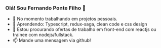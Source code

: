 ### Olá! Sou Fernando Ponte Filho 👋

- 🔭 No momento trabalhando em projetos pessoais.
- 🌱 Aprendendo: Typescript, redux-saga, clean code e css design
- 👯 Estou procurando ofertas de trabalho em front-end com reactjs ou trainee com nodejs/fullstack.
- 📫 Mande uma mensagem via github!

<!--
**fpontef/fpontef** is a ✨ _special_ ✨ repository because its `README.md` (this file) appears on your GitHub profile.

Here are some ideas to get you started:

- 🔭 I’m currently working on ...
- 🌱 I’m currently learning ...
- 👯 I’m looking to collaborate on ...
- 🤔 I’m looking for help with ...
- 💬 Ask me about ...
- 📫 How to reach me: ...
- 😄 Pronouns: ...
- ⚡ Fun fact: ...
-->
